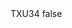 <?xml version="1.0" encoding="UTF-8"?>
<CustomMetadata xmlns="http://soap.sforce.com/2006/04/metadata">
    <label>TXU34</label>
    <protected>false</protected>
</CustomMetadata>
